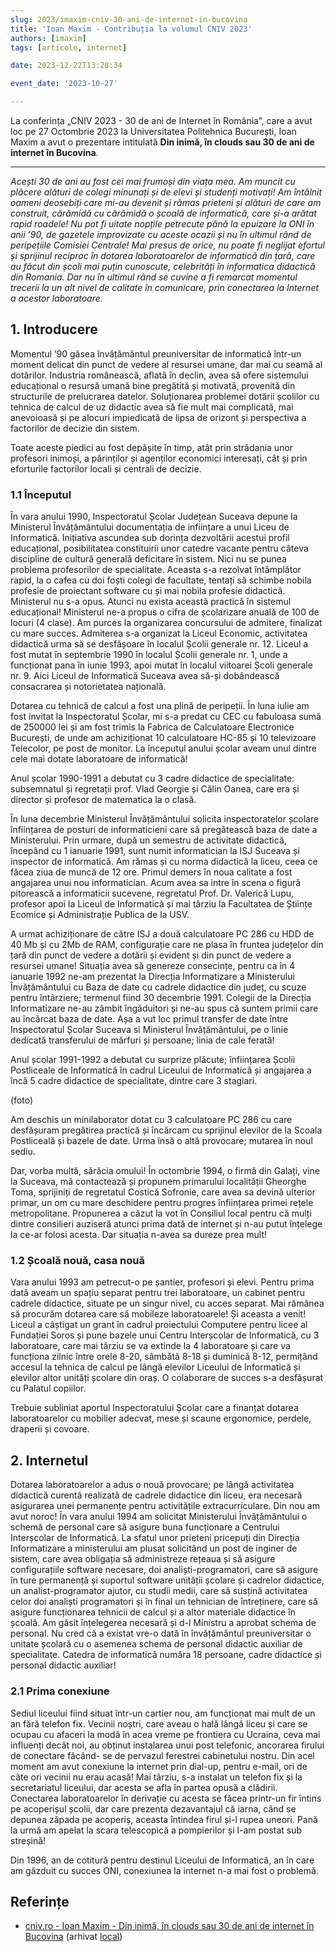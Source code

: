 ```yaml
---
slug: 2023/imaxim-cniv-30-ani-de-internet-in-bucovina
title: 'Ioan Maxim - Contribuția la volumul CNIV 2023'
authors: [imaxim]
tags: [articole, internet]

date: 2023-12-22T13:28:34

event_date: '2023-10-27'

---
```


La conferința „CNIV 2023 - 30 de ani de Internet în România”,
care a avut loc pe 27 Octombrie 2023 la Universitatea Politehnica
București, Ioan Maxim a avut o prezentare intitulată
**Din inimă, în clouds sau 30 de ani de internet în Bucovina**.

<!-- truncate -->

---

_Acești 30 de ani au fost cei mai frumoși din viața mea. Am muncit cu plăcere alături de colegi minunați și de elevi și studenți motivați! Am întâlnit oameni deosebiți care mi-au devenit și rămas prieteni și alături de care am construit, cărămidă cu cărămidă o școală de informatică, care și-a arătat rapid roadele! Nu pot fi uitate nopțile petrecute până la epuizare la ONI în anii ’90, de gazetele improvizate cu aceste ocazii și nu în ultimul rând de peripețiile Comisiei Centrale! Mai presus de orice, nu poate fi neglijat efortul și sprijinul reciproc în dotarea laboratoarelor de informatică din țară, care au făcut din școli mai puțin cunoscute, celebrități în informatica didactică din Romania. Dar nu în ultimul rând se cuvine a fi remarcat momentul trecerii la un alt nivel de calitate în comunicare, prin conectarea la Internet a acestor laboratoare._

## 1. Introducere

Momentul ’90 găsea învățământul preuniversitar de informatică într-un moment delicat din punct de vedere al resursei umane, dar mai cu seamă al dotărilor. Industria românească, aflată în declin, avea să ofere sistemului educațional o resursă umană bine pregătită și motivată, provenită din structurile de prelucrarea datelor. Soluționarea problemei dotării școlilor cu tehnica de calcul de uz didactic avea să fie mult mai complicată, mai anevoioasă și pe alocuri impiedicată de lipsa de orizont și perspectiva a factorilor de decizie din sistem.

Toate aceste piedici au fost depășite în timp, atât prin strădania unor profesori inimoși, a părinților și agenților economici interesați, cât și prin eforturile factorilor locali și centrali de decizie.

### 1.1 Începutul

În vara anului 1990, Inspectoratul Școlar Județean Suceava depune la Ministerul Învățământului documentația de inființare a unui Liceu de Informatică. Inițiativa ascundea sub dorința dezvoltării acestui profil educațional, posibilitatea constituirii unor catedre vacante pentru câteva discipline de cultură generală deficitare în sistem. Nici nu se punea problema profesorilor de specialitate. Aceasta s-a rezolvat întâmplător rapid, la o cafea cu doi foști colegi de facultate, tentați să schimbe nobila profesie de proiectant software cu și mai nobila profesie didactică. Ministerul nu s-a opus. Atunci nu exista această practică în sistemul educațional! Ministerul ne-a propus o cifra de școlarizare anuală de 100 de locuri (4 clase). Am purces la organizarea concursului de admitere, finalizat cu mare succes. Admiterea s-a organizat la Liceul Economic, activitatea didactică urma să se desfășoare în localul Școlii generale nr. 12. Liceul a fost mutat în septembrie 1990 în localul Școlii generale nr. 1, unde a funcționat pana în iunie 1993, apoi mutat în localul viitoarei Școli generale nr. 9. Aici Liceul de Informatică Suceava avea să-și dobândească consacrarea și notorietatea națională.

Dotarea cu tehnică de calcul a fost una plină de peripeții. În luna iulie am fost invitat la Inspectoratul Școlar, mi s-a predat cu CEC cu fabuloasa sumă de 250000 lei și am fost trimis la Fabrica de Calculatoare Electronice București, de unde am achiziționat 10 calculatoare HC-85 și 10 televizoare Telecolor, pe post de monitor. La începutul anului școlar aveam unul dintre cele mai dotate laboratoare de informatică!

Anul școlar 1990-1991 a debutat cu 3 cadre didactice de specialitate: subsemnatul și regretații prof. Vlad Georgie și Călin Oanea, care era și director și profesor de matematica la o clasă.

În luna decembrie Ministerul Învățământului solicita inspectoratelor școlare înființarea de posturi de informaticieni care să pregătească baza de date a Ministerului. Prin urmare, după un semestru de activitate didactică, începând cu 1 ianuarie 1991, sunt numit informatician la ISJ Suceava și inspector de informatică. Am rămas și cu norma didactică la liceu, ceea ce făcea ziua de muncă de 12 ore. Primul demers în noua calitate a fost angajarea unui nou informatician. Acum avea sa intre în scena o figură pitorească a informaticii sucevene, regretatul Prof. Dr. Valerică Lupu, profesor apoi la Liceul de Informatică și mai târziu la Facultatea de Științe Ecomice și Administrație Publica de la USV.

A urmat achiziționare de către ISJ a două calculatoare PC 286 cu HDD de 40 Mb și cu 2Mb de RAM, configurație care ne plasa în fruntea județelor din țară din punct de vedere a dotării și evident și din punct de vedere a resursei umane! Situația avea să genereze consecințe, pentru ca în 4 ianuarie 1992 ne-am prezentat la Direcția Informatizare a Ministerului Învățământului cu Baza de date cu cadrele didactice din județ, cu scuze pentru întârziere; termenul fiind 30 decembrie 1991. Colegii de la Direcția Informatizare ne-au zâmbit îngăduitori și ne-au spus că suntem primii care au încărcat baza de date. Așa a vut loc primul transfer de date între Inspectoratul Școlar Suceava si Ministerul Învățământului, pe o linie dedicată transferului de mărfuri și persoane; linia de cale ferată!

Anul școlar 1991-1992 a debutat cu surprize plăcute; înființarea Școlii Postliceale de Informatică în cadrul Liceului de Informatică și angajarea a încă 5 cadre didactice de specialitate, dintre care 3 stagiari.

(foto)

Am deschis un minilaborator dotat cu 3 calculatoare PC 286 cu care desfășuram pregătirea practică și încărcam cu sprijinul elevilor de la Scoala Postliceală și bazele de date. Urma însă o altă provocare; mutarea în noul sediu.

Dar, vorba multă, sărăcia omului! În octombrie 1994, o firmă din Galați, vine la Suceava, mă contactează și propunem primarului localității Gheorghe Toma, sprijiniți de regretatul Costică Sofronie, care avea sa devină ulterior primar, un om cu mare deschidere pentru progres înființarea primei rețele metropolitane. Propunerea a căzut la vot în Consiliul local pentru că mulți dintre consilieri auziseră atunci prima dată de internet și n-au putut înțelege la ce-ar folosi acesta. Dar situația n-avea sa dureze prea mult!

### 1.2 Școală nouă, casa nouă

Vara anului 1993 am petrecut-o pe șantier, profesori și elevi. Pentru prima dată aveam un spațiu separat pentru trei laboratoare, un cabinet pentru cadrele didactice, situate pe un singur nivel, cu acces separat. Mai rămânea să procurăm dotarea care să mobileze laboratoarele! Și aceasta a venit! Liceul a câștigat un grant în cadrul proiectului Computere pentru licee al Fundației Soros și pune bazele unui Centru Interșcolar de Informatică, cu 3 laboratoare, care mai târziu se va extinde la 4 laboratoare și care va funcționa zilnic între orele 8-20, sâmbătă 8-18 și duminică 8-12, permițând accesul la tehnica de calcul pe lângă elevilor Liceului de Informatică și elevilor altor unități școlare din oraș. O colaborare de succes s-a desfășurat cu Palatul copiilor.

Trebuie subliniat aportul Inspectoratului Școlar care a finanțat dotarea laboratoarelor cu mobilier adecvat, mese și scaune ergonomice, perdele, draperii și covoare.

## 2. Internetul

Dotarea laboratoarelor a adus o nouă provocare; pe lângă activitatea didactică curentă realizată de cadrele didactice din liceu, era necesară asigurarea unei permanențe pentru activitățile extracurriculare. Din nou am avut noroc! În vara anului 1994 am solicitat Ministerului Învățământului o schemă de personal care să asigure buna funcționare a Centrului Interșcolar de Informatică. La sfatul unor prieteni pricepuți din Direcția Informatizare a ministerului am plusat solicitând un post de inginer de sistem, care avea obligația să administreze rețeaua și să asigure configurațiile software necesare, doi analiști-programatori, care să asigure în ture permanență și suportul software unității școlare și cadrelor didactice, un analist-programator ajutor, cu studii medii, care să susțină activitatea celor doi analiști programatori și în final un tehnician de întreținere, care să asigure funcționarea tehnicii de calcul și a altor materiale didactice în școală. Am găsit înțelegerea necesară și d-l Ministru a aprobat schema de personal. Nu cred că a existat vre-o dată în învățământul preuniversitar o unitate școlară cu o asemenea schema de personal didactic auxiliar de specialitate. Catedra de informatică număra 18 persoane, cadre didactice și personal didactic auxiliar!

### 2.1 Prima conexiune

Sediul liceului fiind situat într-un cartier nou, am funcționat mai mult de un an fără telefon fix. Vecinii noștri, care aveau o hală lângă liceu și care se ocupau cu afaceri la modă în acea vreme pe frontiera cu Ucraina, ceva mai influenți decât noi, au obținut instalarea unui post telefonic, ancorarea firului de conectare făcând- se de pervazul ferestrei cabinetului nostru. Din acel moment am avut conexiune la internet prin dial-up, pentru e-mail, ori de câte ori vecinii nu erau acasă! Mai târziu, s-a instalat un telefon fix și la secretariatul liceului, dar acesta se afla în partea opusă a clădirii. Conectarea laboratoarelor în derivație cu acesta se făcea printr-un fir întins pe acoperișul școlii, dar care prezenta dezavantajul că iarna, când se depunea zăpada pe acoperiș, aceasta întindea firul și-l rupea uneori. Pană la urmă am apelat la scara telescopică a pompierilor și l-am postat sub streșină!

Din 1996, an de cotitură pentru destinul Liceului de Informatică, an în care am găzduit cu succes ONI, conexiunea la internet n-a mai fost o problemă.

## Referințe

- [cniv.ro - Ioan Maxim - Din inimă, în clouds sau 30 de ani de internet în Bucovina](https://cniv.ro/documents/26/CNIV_Volum_Aniversar_2023_-_Versiune_Online_DPxioQg.pdf) (arhivat [local](https://cronica-it.github.io/arhiva/))
